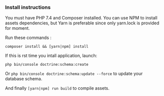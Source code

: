 ### Install instructions

You must have PHP 7.4 and Composer installed.
You can use NPM to install assets dependencies, but Yarn is preferable since only yarn.lock is provided for moment.


Run these commands :

`composer install && [yarn|npm] install`


If this is rst time you intall application, launch:

`php bin/console doctrine:schema:create`

Or `php bin/console doctrine:schema:update --force` to update your database schema.

And finally `[yarn|npm] run build` to compile assets.